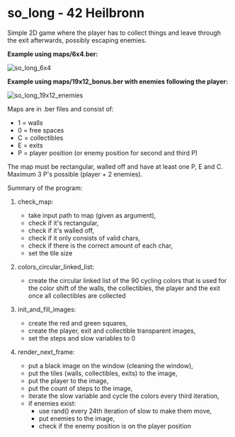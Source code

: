 # so_long - 42 Heilbronn
Simple 2D game where the player has to collect things and
leave through the exit afterwards, possibly escaping enemies.

**Example using maps/6x4.ber:**

![so_long_6x4](https://user-images.githubusercontent.com/93228604/143488066-17dd5edb-9e3e-4420-a585-84d5b1fd209a.gif)


**Example using maps/19x12_bonus.ber with enemies following the player:**

![so_long_19x12_enemies](https://user-images.githubusercontent.com/93228604/143488086-7f1f7a85-33c7-4772-b5ff-65299983ab27.gif)

Maps are in .ber files and consist of:

- 1 = walls
- 0 = free spaces
- C = collectibles
- E = exits
- P = player position (or enemy position for second and third P)


The map must be rectangular, walled off and have at least one P, E and C.
Maximum 3 P's possible (player + 2 enemies).

Summary of the program:

1.	check_map:
	- take input path to map (given as argument),
	- check if it's rectangular,
	- check if it's walled off,
	- check if it only consists of valid chars,
	- check if there is the correct amount of each char,
	- set the tile size

2.	colors_circular_linked_list:
	- create the circular linked list of the 90 cycling colors that is used
	for the color shift of the walls, the collectibles, the player and
	the exit once all collectibles are collected

3.	init_and_fill_images:
	- create the red and green squares,
	- create the player, exit and collectible transparent images,
	- set the steps and slow variables to 0

4.	render_next_frame:
	- put a black image on the window (cleaning the window),
	- put the tiles (walls, collectibles, exits) to the image,
	- put the player to the image,
	- put the count of steps to the image,
	- iterate the slow variable and cycle the colors every third iteration,
	- if enemies exist:
		- use rand() every 24th iteration of slow to make them move,
		- put enemies to the image,
		- check if the enemy position is on the player position
